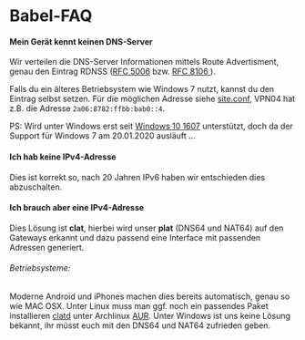 # Babel-FAQ


#### Mein Gerät kennt keinen DNS-Server
Wir verteilen die DNS-Server Informationen mittels Route Advertisment, genau den Eintrag RDNSS ([RFC 5006](https://tools.ietf.org/html/rfc5006) bzw. [RFC 8106            ](https://tools.ietf.org/html/rfc8106)).


Falls du ein älteres Betriebsystem wie Windows 7 nutzt, kannst du den Eintrag selbst setzen.
Für die möglichen Adresse siehe [site.conf](https://github.com/FreifunkBremen/gluon-site-ffhb/blob/babel/site.conf#L46-L50), VPN04 hat z.B. die Adresse `2a06:8782:ffbb:bab0::4`.

PS: Wird unter Windows erst seit [Windows 10 1607](https://insinuator.net/2017/05/one-step-closer-rdnss-rfc-8106-support-in-windows-10-creators-update/) unterstützt, doch da der Support für Windows 7 am 20.01.2020 ausläuft ...


#### Ich hab keine IPv4-Adresse
Dies ist korrekt so, nach 20 Jahren IPv6 haben wir entschieden dies abzuschalten.



#### Ich brauch aber eine IPv4-Adresse
Dies Lösung ist **clat**, hierbei wird unser **plat** (DNS64 und NAT64) auf den Gateways erkannt und dazu passend eine Interface mit passenden Adressen generiert.

###### Betriebsysteme:
Moderne Android und iPhones machen dies bereits automatisch, genau so wie MAC OSX. Unter Linux muss man ggf. noch ein passendes Paket installieren [clatd](https://github.com/toreanderson/clatd) unter Archlinux [AUR](https://aur.archlinux.org/packages/clatd-git).
Unter Windows ist uns keine Lösung bekannt, ihr müsst euch mit den DNS64 und NAT64 zufrieden geben.